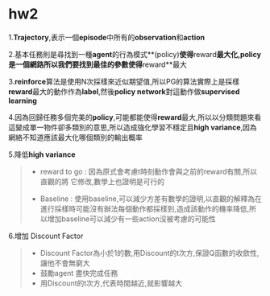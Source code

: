 # hw2
1.**Trajectory**,表示一個**episode**中所有的**observation**和**action**

2.基本任務則是尋找到一種**agent**的行為模式**(policy)**使得**reward**最大化,**policy**是一個網路所以我們要找到最佳的參數使得**reward**最大

3.**reinforce**算法是使用N次採樣來近似期望值,所以PG的算法實際上是採樣**reward**最大的動作作為**label**,然後**policy network**對這動作做**supervised learning**

4.因為回歸任務多個完美的**policy**,可能都能使得**reward**最大,所以以分類問題來看這變成單一物件卻多類別的意思,所以造成強化學習不穩定且**high variance**,因為網絡不知道應該最大化哪個類別的輸出概率

5.降低**high variance**
> -   reward to go : 因為原式會考慮t時刻動作會與之前的reward有關,所以直觀的將 它修改,數學上也證明是可行的
>* Baseline : 使用baseline,可以減少方差有數學的證明,以直觀的解釋為在進行採樣時可能沒有辦法每個動作都採樣到,造成該動作的機率降低,所以增加baseline可以減少有一些action沒被考慮的可能性

6.增加 Discount Factor 
> * Discount Factor為小於1的數,用Discount的t次方,保證Q函數的收歛性,讓他不會無窮大
>* 鼓勵agent 盡快完成任務
>* 用Discount的t次方,代表時間越近,就影響越大

